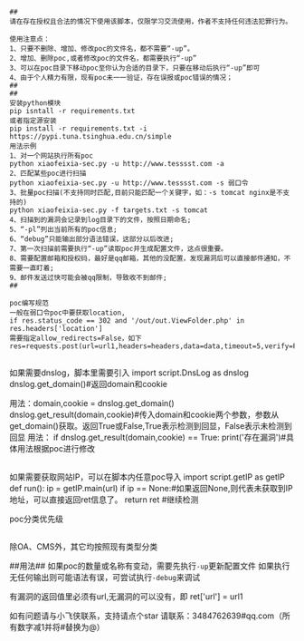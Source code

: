 
```

##
请在存在授权且合法的情况下使用该脚本，仅限学习交流使用，作者不支持任何违法犯罪行为。

使用注意点：
1、只要不删除、增加、修改poc的文件名，都不需要“-up”。
2、增加、删除poc,或者修改poc的文件名，都需要执行“-up”
3、可以在poc目录下移动poc至你认为合适的目录下，只要在移动后执行“-up”即可
4、由于个人精力有限，现有poc未一一验证，存在误报或poc错误的情况；
##
##
安装python模块
pip isntall -r requirements.txt
或者指定源安装
pip install -r requirements.txt -i https://pypi.tuna.tsinghua.edu.cn/simple
用法示例
1、对一个网站执行所有poc
python xiaofeixia-sec.py -u http://www.tesssst.com -a
2、匹配某些poc进行扫描
python xiaofeixia-sec.py -u http://www.tesssst.com -s 弱口令
3、批量poc扫描(不支持同时匹配,目前只能匹配一个关键字，如：-s tomcat nginx是不支持的)
python xiaofeixia-sec.py -f targets.txt -s tomcat
4、扫描到的漏洞会记录到log目录下的文件，按照日期命名;
5、“-pl”列出当前所有的poc信息;
6、“debug”只能输出部分语法错误，这部分以后改进;
7、第一次扫描前需要执行“-up”读取poc并生成配置文件，这点很重要。
8、需要配置邮箱和授权码，最好是qq邮箱，其他的没配置，发现漏洞后可以直接邮件通知，不需要一直盯着;
9、邮件发送过快可能会被qq限制，导致收不到邮件;
##
```


```
poc编写规范
一般在弱口令poc中要获取location,
if res.status_code == 302 and '/out/out.ViewFolder.php' in res.headers['location']
需要指定allow_redirects=False，如下
res=requests.post(url=url1,headers=headers,data=data,timeout=5,verify=False,allow_redirects=False)

```
##
如果需要dnslog，脚本里需要引入
import script.DnsLog as dnslog
dnslog.get_domain()#返回domain和cookie

用法：domain,cookie = dnslog.get_domain()
dnslog.get_result(domain,cookie)#传入domain和cookie两个参数，参数从get_domain()获取。返回True或False,True表示检测到回显，False表示未检测到回显
用法：
if dnslog.get_result(domain,cookie) == True:
	print('存在漏洞')#具体用法根据poc进行修改
##

如果需要获取网站IP，可以在脚本内任意poc导入
import script.getIP as getIP
def run():
	ip = getIP.main(url)
	if ip == None:#如果返回None,则代表未获取到IP地址，可以直接返回ret信息了。
	    return ret
	#继续检测



poc分类优先级
##
除OA、CMS外，其它均按照现有类型分类

##用法##
如果poc的数量或名称有变动，需要先执行`-up`更新配置文件
如果执行无任何输出则可能语法有误，可尝试执行`-debug`来调试

有漏洞的返回值里必须有url,无漏洞的可以没有，即
ret['url'] = url1

如有问题请与小飞侠联系，支持请点个star
请联系：3484762639#qq.com（所有数字减1并将#替换为@）
```
